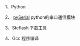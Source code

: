 1、Python

2、 [pySerial](http://pyserial.sf.net/)    python的串口通信模块

3、Stcflash         下载工具

4、Gcc  程序编译

